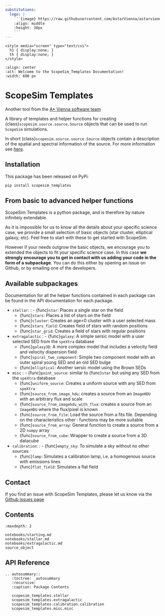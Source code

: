 ```yaml
---
substitutions:
  logo: |-
    ```{image} https://raw.githubusercontent.com/AstarVienna/astarvienna.github.io/main/logos/star_small_t.png
    :align: middle
    :height: 30px
    ```
---
```


```{raw} html
<style media="screen" type="text/css">
  h1 { display:none; }
  th { display:none; }
</style>
```

```{image} _static/logos/logo_long_scopesim_templates_t.png
:align: center
:alt: Welcome to the ScopeSim_Templates Documentation!
:width: 600 px
```

# ScopeSim Templates

Another tool from the [A\* Vienna software team](https://astarvienna.github.io/)

A library of templates and helper functions for creating
{class}`scopesim.source.source.Source` objects that can be used to run `ScopeSim` simulations.

In short {class}`scopesim.source.source.Source` objects contain a description of the spatial and
spectral information of the source. For more information see [here](./source_object.md).

## Installation

This package has been released on PyPi:

```bash
pip install scopesim_templates
```

## From basic to advanced helper functions

ScopeSim Templates is a python package, and is therefore by nature infinitely extendable.

As it is impossible for us to know all the details about your specific science case, we provide a
small selection of basic objects (star cluster, elliptical galaxy, etc).
Feel free to start with these to get started with ScopeSim.

However if your needs outgrow the basic objects, we encourage you to extended the objects to fit your
specific science case. In this case **we strongly encourage you to get in contact with us adding your code
in the form of a subpackage**. You can do this either by opening an issue on Github, or by emailing one of the developers.

## Available subpackages

Documentation for all the helper functions contained in each package can be found in the API documentation for each package.

- `stellar`:
  : - {func}`star`: Places a single star on the field
    - {func}`stars`: Places a list of stars on the field
    - {func}`cluster`:  Creates an age=0 cluster with a user selected mass
    - {func}`stars_field`: Creates field of stars with random positions
    - {func}`star_grid`: Creates a field of stars with regular positions
- `extragalactic`
  : - {func}`galaxy`: A simple sersic model with a user selected SED from the `speXtra` database
    - {func}`galaxy3D`:  A more complex model that includes a velocity field and velocity dispersion field
    - {func}`spiral_two_component`:  Simple two component model with an outer spiral young SED and an old SED bulge
    - {func}`elliptical`: Another sersic model using the Brown SEDs
- `misc`
  : - {func}`point_source`: similar to {func}`star` but using any SED from the `speXtra` database
    - {func}`uniform_source`: Creates a uniform source with any SED from `speXtra`
    - {func}`source_from_image_hdu`: creates a source from an `ImageHDU` with an arbitrary flux and scale
    - {func}`source_from_imagehdu_with_flux`: creates a source from an `ImageHDU` where the flux/pixel is known
    - {func}`source_from_file`: Load the source from a fits file. Depending on the characteristics other
      : functions may be more suitable
    - {func}`source_from_array`: General function to create a source from a 2D `numpy` array
    - {func}`source_from_cube`:  Wrapper to create a source from a 3D datacube
- `calibration`:
  : - {func}`empty_sky`: To simulate a sky without no other sources
    - {func}`lamp`: Simulates a calibration lamp, i.e. a homogenous source with emissions lines
    - {func}`flat_field`: Simulates a flat field

## Contact

If you find an issue with ScopeSim Templates, please let us know via the
[Github issues page](https://github.com/AstarVienna/ScopeSim_Templates/issues)

## Contents

```{toctree}
:maxdepth: 2

notebooks/starting.md
notebooks/stellar.md
notebooks/extragalactic.md
source_object
```

## API Reference

```{eval-rst}
.. autosummary::
   :toctree: _autosummary
   :recursive:
   :caption: Package Contents

   scopesim_templates.stellar
   scopesim_templates.extragalactic
   scopesim_templates.calibration.calibration
   scopesim_templates.misc.misc
```
